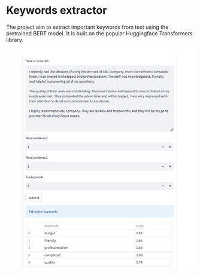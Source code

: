 # Keywords extractor

The project aim to extract important keywords from text using the pretrained BERT model. It is built on the popular Huggingface Transformers library.

!['demo image'](https://github.com/chelvanai/Key_words_extract/blob/main/demo.png?raw=true)

